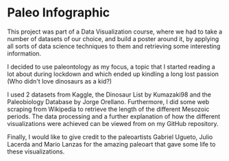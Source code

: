# Paleo Infographic

This project was part of a Data Visualization course, where we had to take a number of datasets of our choice, and build a poster around it, by applying all sorts of data science techniques to them and retrieving some interesting information.

I decided to use paleontology as my focus, a topic that I started reading a lot about during lockdown and which ended up kindling a long lost passion (Who didn't love dinosaurs as a kid?)

I used 2 datasets from Kaggle, the Dinosaur List by Kumazaki98 and the Paleobiology Database by Jorge Orellano. Furthermore, I did some web scraping from Wikipedia to retrieve the length of the different Mesozoic periods. The data processing and a further explanation of how the different visualizations were achieved can be viewed from on my GitHub repository.

Finally, I would like to give credit to the paleoartists Gabriel Ugueto, Julio Lacerda and Mario Lanzas for the amazing paleoart that gave some life to these visualizations.
